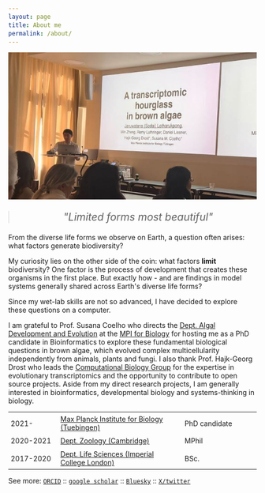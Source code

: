 ```yaml
---
layout: page
title: About me
permalink: /about/
---
```


<img src="https://github.com/LotharukpongJS/LotharukpongJS.github.io/blob/main/images/aboutme.png?raw=true">

<blockquote style="font-size: 1.5em; font-style: italic; text-align: center; margin: 20px 0;">
  "Limited forms most beautiful"
</blockquote>

From the diverse life forms we observe on Earth, a question often arises: what factors generate biodiversity?

My curiosity lies on the other side of the coin: what factors **limit** biodiversity? One factor is the process of development that creates these organisms in the first place. But exactly how - and are findings in model systems generally shared across Earth's diverse life forms?

Since my wet-lab skills are not so advanced, I have decided to explore these questions on a computer. 

I am grateful to Prof. Susana Coelho who directs the [Dept. Algal Development and Evolution](https://www.bio.mpg.de/48867/algal-development-and-evolution-s) at the [MPI for Biology](https://www.bio.mpg.de/) for hosting me as a PhD candidate in Bioinformatics to explore these fundamental biological questions in brown algae, which evolved complex multicellularity independently from animals, plants and fungi. I also thank Prof. Hajk-Georg Drost who leads the [Computational Biology Group](https://drostlab.com/) for the expertise in evolutionary transcriptomics and the opportunity to contribute to open source projects. Aside from my direct research projects, I am generally interested in bioinformatics, developmental biology and systems-thinking in biology.

<table style="border-collapse: collapse; width: 100%;">
  <tr style="border: none;">
    <td style="border: none; padding: 5px; width: 20%;">2021-</td>
    <td style="border: none; padding: 5px; width: 50%;"><a href="https://www.bio.mpg.de/">Max Planck Institute for Biology (Tuebingen)</a></td>
    <td style="border: none; padding: 5px; width: 30%;">PhD candidate</td>
  </tr>
  <tr style="border: none;">
    <td style="border: none; padding: 5px;">2020-2021</td>
    <td style="border: none; padding: 5px;"><a href="https://www.zoo.cam.ac.uk/">Dept. Zoology (Cambridge)</a></td>
    <td style="border: none; padding: 5px;">MPhil</td>
  </tr>
  <tr style="border: none;">
    <td style="border: none; padding: 5px;">2017-2020</td>
    <td style="border: none; padding: 5px;"><a href="https://www.imperial.ac.uk/life-sciences/">Dept. Life Sciences (Imperial College London)</a></td>
    <td style="border: none; padding: 5px;">BSc.</td>
  </tr>
</table>

See more:
[`ORCID`](https://orcid.org/0000-0002-3475-0980) :: [`google scholar`](https://scholar.google.com/citations?user=2HiLuNEAAAAJ&hl) :: [`Bluesky`](https://bsky.app/profile/sodail.bsky.social) :: [`X/twitter`](https://twitter.com/SodaiL)
